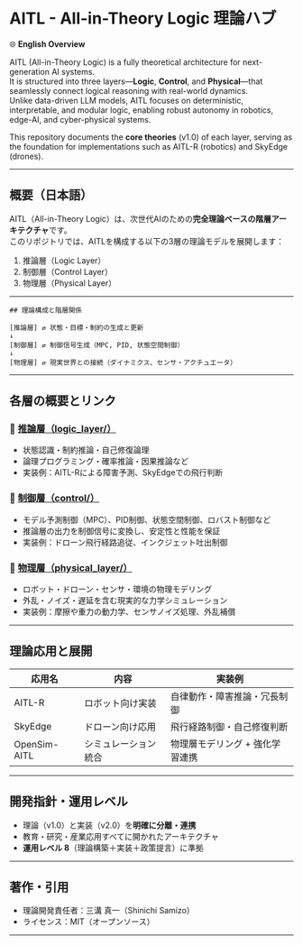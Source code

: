 <script type="text/javascript"
  id="MathJax-script"
  async
  src="https://cdn.jsdelivr.net/npm/mathjax@3/es5/tex-mml-chtml.js">
</script>

# AITL - All-in-Theory Logic 理論ハブ

🌐 **English Overview**

AITL (All-in-Theory Logic) is a fully theoretical architecture for next-generation AI systems.  
It is structured into three layers—**Logic**, **Control**, and **Physical**—that seamlessly connect logical reasoning with real-world dynamics.  
Unlike data-driven LLM models, AITL focuses on deterministic, interpretable, and modular logic, enabling robust autonomy in robotics, edge-AI, and cyber-physical systems.

This repository documents the **core theories** (v1.0) of each layer, serving as the foundation for implementations such as AITL-R (robotics) and SkyEdge (drones).

---

## 概要（日本語）

AITL（All-in-Theory Logic）は、次世代AIのための**完全理論ベースの階層アーキテクチャ**です。  
このリポジトリでは、AITLを構成する以下の3層の理論モデルを展開します：

1. 推論層（Logic Layer）  
2. 制御層（Control Layer）  
3. 物理層（Physical Layer）

---
```
## 理論構成と階層関係

[推論層] ⇄ 状態・目標・制約の生成と更新
↓
[制御層] ⇄ 制御信号生成（MPC, PID, 状態空間制御）
↓
[物理層] ⇄ 現実世界との接続（ダイナミクス、センサ・アクチュエータ）
```
---

## 各層の概要とリンク

### 🔷 [推論層（logic_layer/）](logic_layer/)

- 状態認識・制約推論・自己修復論理  
- 論理プログラミング・確率推論・因果推論など  
- 実装例：AITL-Rによる障害予測、SkyEdgeでの飛行判断

### 🔷 [制御層（control/）](control/)

- モデル予測制御（MPC）、PID制御、状態空間制御、ロバスト制御など  
- 推論層の出力を制御信号に変換し、安定性と性能を保証  
- 実装例：ドローン飛行経路追従、インクジェット吐出制御

### 🔷 [物理層（physical_layer/）](physical_layer/)

- ロボット・ドローン・センサ・環境の物理モデリング  
- 外乱・ノイズ・遅延を含む現実的な力学シミュレーション  
- 実装例：摩擦や重力の動力学、センサノイズ処理、外乱補償

---

## 理論応用と展開

| 応用名 | 内容 | 実装例 |
|--------|------|--------|
| AITL-R | ロボット向け実装 | 自律動作・障害推論・冗長制御 |
| SkyEdge | ドローン向け応用 | 飛行経路制御・自己修復判断 |
| OpenSim-AITL | シミュレーション統合 | 物理層モデリング + 強化学習連携 |

---

## 開発指針・運用レベル

- 理論（v1.0）と実装（v2.0）を**明確に分離・連携**
- 教育・研究・産業応用すべてに開かれたアーキテクチャ
- **運用レベル 8**（理論構築＋実装＋政策提言）に準拠

---

## 著作・引用

- 理論開発責任者：三溝 真一（Shinichi Samizo）  
- ライセンス：MIT（オープンソース）

---
